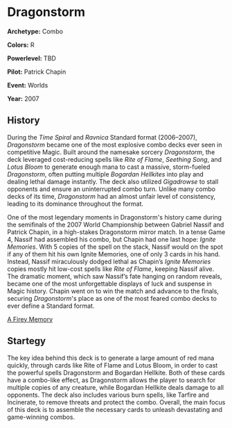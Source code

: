 # Dragonstorm

**Archetype:** Combo

**Colors:** R

**Powerlevel:** TBD

**Pilot:** Patrick Chapin

**Event:** Worlds

**Year:** 2007

## History

During the _Time Spiral_ and _Ravnica_ Standard format (2006–2007), _Dragonstorm_ became one of the most explosive combo decks ever seen in competitive Magic. Built around the namesake sorcery _Dragonstorm_, the deck leveraged cost-reducing spells like _Rite of Flame_, _Seething Song_, and _Lotus Bloom_ to generate enough mana to cast a massive, storm-fueled _Dragonstorm_, often putting multiple _Bogardan Hellkites_ into play and dealing lethal damage instantly. The deck also utilized _Gigadrowse_ to stall opponents and ensure an uninterrupted combo turn. Unlike many combo decks of its time, _Dragonstorm_ had an almost unfair level of consistency, leading to its dominance throughout the format.

One of the most legendary moments in Dragonstorm's history came during the semifinals of the 2007 World Championship between Gabriel Nassif and Patrick Chapin, in a high-stakes Dragonstorm mirror match. In a tense Game 4, Nassif had assembled his combo, but Chapin had one last hope: _Ignite Memories_. With 5 copies of the spell on the stack, Nassif would on the spot if any of them hit his own Ignite Memories, one of only 3 cards in his hand. Instead, Nassif miraculously dodged lethal as Chapin’s _Ignite Memories_ copies mostly hit low-cost spells like _Rite of Flame_, keeping Nassif alive. The dramatic moment, which saw Nassif’s fate hanging on random reveals, became one of the most unforgettable displays of luck and suspense in Magic history. Chapin went on to win the match and advance to the finals, securing _Dragonstorm_'s place as one of the most feared combo decks to ever define a Standard format.

[A Firey Memory](https://www.youtube.com/watch?v=CmB0nlpz_2Y)

## Startegy

The key idea behind this deck is to generate a large amount of red mana quickly, through cards like Rite of Flame and Lotus Bloom, in order to cast the powerful spells Dragonstorm and Bogardan Hellkite. Both of these cards have a combo-like effect, as Dragonstorm allows the player to search for multiple copies of any creature, while Bogardan Hellkite deals damage to all opponents. The deck also includes various burn spells, like Tarfire and Incinerate, to remove threats and protect the combo. Overall, the main focus of this deck is to assemble the necessary cards to unleash devastating and game-winning combos.
